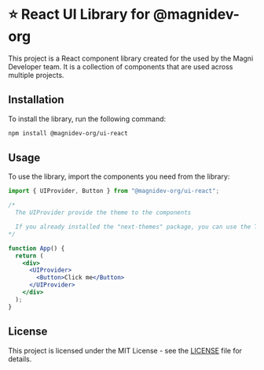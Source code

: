 # ⭐ React UI Library for @magnidev-org

This project is a React component library created for the used by the Magni Developer team. It is a collection of components that are used across multiple projects.

## Installation

To install the library, run the following command:

```bash
npm install @magnidev-org/ui-react
```

## Usage

To use the library, import the components you need from the library:

```jsx
import { UIProvider, Button } from "@magnidev-org/ui-react";

/*
  The UIProvider provide the theme to the components 

  If you already installed the "next-themes" package, you can use the ThemeProvider from that package.
*/

function App() {
  return (
    <div>
      <UIProvider>
        <Button>Click me</Button>
      </UIProvider>
    </div>
  );
}
```

## License

This project is licensed under the MIT License - see the [LICENSE](LICENSE) file for details.
